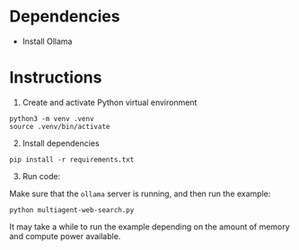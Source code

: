 # Dependencies

* Install Ollama

# Instructions

1. Create and activate Python virtual environment

```
python3 -m venv .venv
source .venv/bin/activate
```

2. Install dependencies

```
pip install -r requirements.txt
```

3. Run code:

Make sure that the ```ollama``` server is running, and then run the example:

```
python multiagent-web-search.py
```

It may take a while to run the example depending on the amount of memory and compute power available.
